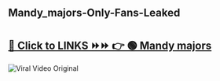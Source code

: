 
 ## Mandy_majors-Only-Fans-Leaked

# <h2><a href="https://clipsfans.com/Mandy_majors&ref=git">🔗 Click to LINKS ⏩⏩ 👉 🟢 Mandy majors </a></h2>

<a href="https://clipsfans.com/Mandy_majors&ref=git" rel="nofollow" data-target="animated-image.originalLink"><img src="https://i.ibb.co.com/xMMVF88/686577567.gif" alt="Viral Video Original" style="max-width: 100%; display: inline-block;" data-target="animated-image.originalImage"></a>
